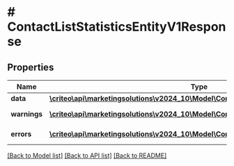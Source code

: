 # # ContactListStatisticsEntityV1Response

## Properties

Name | Type | Description | Notes
------------ | ------------- | ------------- | -------------
**data** | [**\criteo\api\marketingsolutions\v2024_10\Model\ContactListStatisticsEntityV1Resource**](ContactListStatisticsEntityV1Resource.md) |  | [optional]
**warnings** | [**\criteo\api\marketingsolutions\v2024_10\Model\CommonProblem[]**](CommonProblem.md) |  | [optional] [readonly]
**errors** | [**\criteo\api\marketingsolutions\v2024_10\Model\CommonProblem[]**](CommonProblem.md) |  | [optional] [readonly]

[[Back to Model list]](../../README.md#models) [[Back to API list]](../../README.md#endpoints) [[Back to README]](../../README.md)
